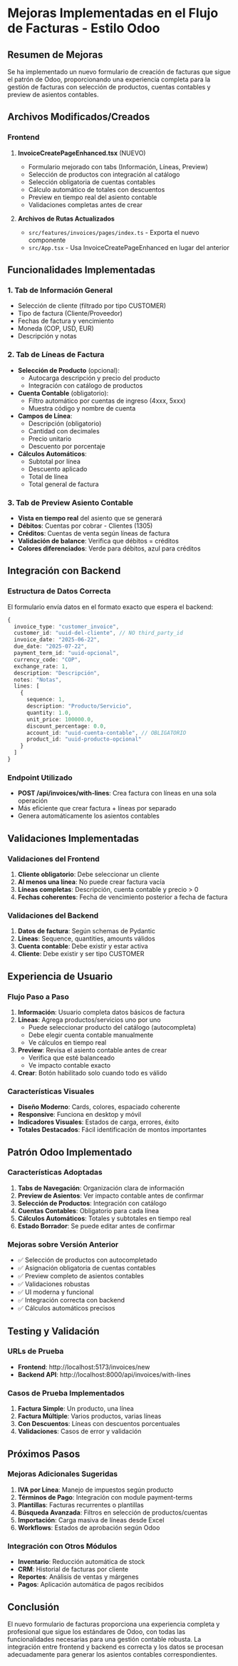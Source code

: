 # Mejoras Implementadas en el Flujo de Facturas - Estilo Odoo

## Resumen de Mejoras

Se ha implementado un nuevo formulario de creación de facturas que sigue el patrón de Odoo, proporcionando una experiencia completa para la gestión de facturas con selección de productos, cuentas contables y preview de asientos contables.

## Archivos Modificados/Creados

### Frontend

1. **InvoiceCreatePageEnhanced.tsx** (NUEVO)
   - Formulario mejorado con tabs (Información, Líneas, Preview)
   - Selección de productos con integración al catálogo
   - Selección obligatoria de cuentas contables
   - Cálculo automático de totales con descuentos
   - Preview en tiempo real del asiento contable
   - Validaciones completas antes de crear

2. **Archivos de Rutas Actualizados**
   - `src/features/invoices/pages/index.ts` - Exporta el nuevo componente
   - `src/App.tsx` - Usa InvoiceCreatePageEnhanced en lugar del anterior

## Funcionalidades Implementadas

### 1. Tab de Información General
- Selección de cliente (filtrado por tipo CUSTOMER)
- Tipo de factura (Cliente/Proveedor)
- Fechas de factura y vencimiento
- Moneda (COP, USD, EUR)
- Descripción y notas

### 2. Tab de Líneas de Factura
- **Selección de Producto** (opcional): 
  - Autocarga descripción y precio del producto
  - Integración con catálogo de productos
- **Cuenta Contable** (obligatorio):
  - Filtro automático por cuentas de ingreso (4xxx, 5xxx)
  - Muestra código y nombre de cuenta
- **Campos de Línea**:
  - Descripción (obligatorio)
  - Cantidad con decimales
  - Precio unitario
  - Descuento por porcentaje
- **Cálculos Automáticos**:
  - Subtotal por línea
  - Descuento aplicado
  - Total de línea
  - Total general de factura

### 3. Tab de Preview Asiento Contable
- **Vista en tiempo real** del asiento que se generará
- **Débitos**: Cuentas por cobrar - Clientes (1305)
- **Créditos**: Cuentas de venta según líneas de factura
- **Validación de balance**: Verifica que débitos = créditos
- **Colores diferenciados**: Verde para débitos, azul para créditos

## Integración con Backend

### Estructura de Datos Correcta
El formulario envía datos en el formato exacto que espera el backend:

```typescript
{
  invoice_type: "customer_invoice",
  customer_id: "uuid-del-cliente", // NO third_party_id
  invoice_date: "2025-06-22",
  due_date: "2025-07-22",
  payment_term_id: "uuid-opcional",
  currency_code: "COP",
  exchange_rate: 1,
  description: "Descripción",
  notes: "Notas",
  lines: [
    {
      sequence: 1,
      description: "Producto/Servicio",
      quantity: 1.0,
      unit_price: 100000.0,
      discount_percentage: 0.0,
      account_id: "uuid-cuenta-contable", // OBLIGATORIO
      product_id: "uuid-producto-opcional"
    }
  ]
}
```

### Endpoint Utilizado
- **POST /api/invoices/with-lines**: Crea factura con líneas en una sola operación
- Más eficiente que crear factura + líneas por separado
- Genera automáticamente los asientos contables

## Validaciones Implementadas

### Validaciones del Frontend
1. **Cliente obligatorio**: Debe seleccionar un cliente
2. **Al menos una línea**: No puede crear factura vacía
3. **Líneas completas**: Descripción, cuenta contable y precio > 0
4. **Fechas coherentes**: Fecha de vencimiento posterior a fecha de factura

### Validaciones del Backend
1. **Datos de factura**: Según schemas de Pydantic
2. **Líneas**: Sequence, quantities, amounts válidos
3. **Cuenta contable**: Debe existir y estar activa
4. **Cliente**: Debe existir y ser tipo CUSTOMER

## Experiencia de Usuario

### Flujo Paso a Paso
1. **Información**: Usuario completa datos básicos de factura
2. **Líneas**: Agrega productos/servicios uno por uno
   - Puede seleccionar producto del catálogo (autocompleta)
   - Debe elegir cuenta contable manualmente
   - Ve cálculos en tiempo real
3. **Preview**: Revisa el asiento contable antes de crear
   - Verifica que esté balanceado
   - Ve impacto contable exacto
4. **Crear**: Botón habilitado solo cuando todo es válido

### Características Visuales
- **Diseño Moderno**: Cards, colores, espaciado coherente
- **Responsive**: Funciona en desktop y móvil
- **Indicadores Visuales**: Estados de carga, errores, éxito
- **Totales Destacados**: Fácil identificación de montos importantes

## Patrón Odoo Implementado

### Características Adoptadas
1. **Tabs de Navegación**: Organización clara de información
2. **Preview de Asientos**: Ver impacto contable antes de confirmar
3. **Selección de Productos**: Integración con catálogo
4. **Cuentas Contables**: Obligatorio para cada línea
5. **Cálculos Automáticos**: Totales y subtotales en tiempo real
6. **Estado Borrador**: Se puede editar antes de confirmar

### Mejoras sobre Versión Anterior
- ✅ Selección de productos con autocompletado
- ✅ Asignación obligatoria de cuentas contables
- ✅ Preview completo de asientos contables
- ✅ Validaciones robustas
- ✅ UI moderna y funcional
- ✅ Integración correcta con backend
- ✅ Cálculos automáticos precisos

## Testing y Validación

### URLs de Prueba
- **Frontend**: http://localhost:5173/invoices/new
- **Backend API**: http://localhost:8000/api/invoices/with-lines

### Casos de Prueba Implementados
1. **Factura Simple**: Un producto, una línea
2. **Factura Múltiple**: Varios productos, varias líneas
3. **Con Descuentos**: Líneas con descuentos porcentuales
4. **Validaciones**: Casos de error y validación

## Próximos Pasos

### Mejoras Adicionales Sugeridas
1. **IVA por Línea**: Manejo de impuestos según producto
2. **Términos de Pago**: Integración con module payment-terms
3. **Plantillas**: Facturas recurrentes o plantillas
4. **Búsqueda Avanzada**: Filtros en selección de productos/cuentas
5. **Importación**: Carga masiva de líneas desde Excel
6. **Workflows**: Estados de aprobación según Odoo

### Integración con Otros Módulos
- **Inventario**: Reducción automática de stock
- **CRM**: Historial de facturas por cliente
- **Reportes**: Análisis de ventas y márgenes
- **Pagos**: Aplicación automática de pagos recibidos

## Conclusión

El nuevo formulario de facturas proporciona una experiencia completa y profesional que sigue los estándares de Odoo, con todas las funcionalidades necesarias para una gestión contable robusta. La integración entre frontend y backend es correcta y los datos se procesan adecuadamente para generar los asientos contables correspondientes.
